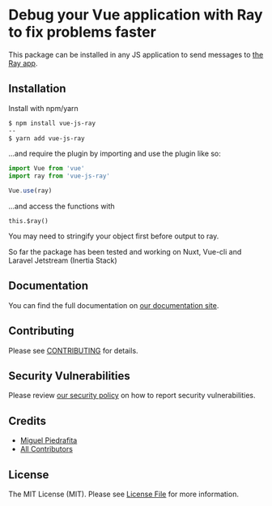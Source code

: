 # Debug your Vue application with Ray to fix problems faster

This package can be installed in any JS application to send messages to [the Ray app](https://myray.app).

## Installation

Install with npm/yarn
```sh
$ npm install vue-js-ray
--
$ yarn add vue-js-ray
```

...and require the plugin by importing and use the plugin like so:
```js
import Vue from 'vue'
import ray from 'vue-js-ray'

Vue.use(ray)
```

...and access the functions with
```
this.$ray()
```

You may need to stringify your object first before output to ray.

So far the package has been tested and working on Nuxt, Vue-cli and Laravel Jetstream (Inertia Stack)

## Documentation

You can find the full documentation on [our documentation site](https://spatie.be/docs/ray/v1/usage/javascript).

## Contributing

Please see [CONTRIBUTING](.github/CONTRIBUTING.md) for details.

## Security Vulnerabilities

Please review [our security policy](../../security/policy) on how to report security vulnerabilities.

## Credits

- [Miguel Piedrafita](https://github.com/m1guelpf)
- [All Contributors](../../contributors)

## License

The MIT License (MIT). Please see [License File](LICENSE.md) for more information.
